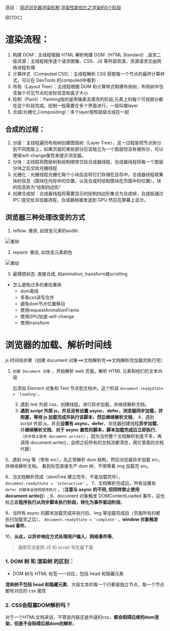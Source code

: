 选自：
[简述浏览器渲染机制](https://www.jianshu.com/p/05eb1b17b298)
[渲染性能优化之渲染的5个阶段](https://github.com/FrankKai/FrankKai.github.io/issues/195)

@[TOC]

# 渲染流程：
1. 构建 DOM：主线程根据 HTML 解析构建 DOM（HTML Standard）,请求二级资源：主线程按序逐个请求图像、CSS、JS 等外部资源，资源请求交由网络进程处理
2. 计算样式（Computed CSS）：主线程解析 CSS 获取每一个节点的最终计算样式，可以在 DevTools 的computed中看到
3. 布局（Layout Tree）：主线程根据 DOM 和计算样式构建布局树，布局树中包含每个可见节点的坐标信息和盒子大小
4. 绘制（Paint）：Painting指的是用像素去填充的阶段,元素上的每个可视部分都在这个阶段完成。绘制一般需要在多个界面进行，一般叫做layer
5. 合成(光栅化,Compositing)：多个layer按照层级合成在一起

## 合成的过程：

1. 分层：主线程遍历布局树创建图层树（Layer Tree），这一过程是把节点拆分到不同图层上，如果页面的某些部分应该独立为一个图层但没有被拆分，可以使用will-change属性来提示浏览器。
2. 分块：主线程将图层树和绘制顺序交给合成器线程，合成器线程将每一个图层分块之后交给光栅线程
3. 光栅化：光栅线程光栅化每个小块后会将它们存储在显存中。合成器线程收集块的信息（图块在内存中的位置，以及合成时绘制图块在页面中的位置），块的信息称为“绘制四边形”
4. 创建合成帧：合成器线程将需要显示的绘制四边形集合为合成帧，合成帧通过 IPC 提交给浏览器进程，合成器帧被发送到 GPU 然后在屏幕上显示。

## 浏览器三种处理改变的方式

1. reflow: 重排, 如改变元素的width.

![重排](https://user-images.githubusercontent.com/19262750/76677158-0d779880-6606-11ea-92bd-3dae24e29f3e.png)

2. repaint: 重绘, 如改变元素颜色

![重绘](https://user-images.githubusercontent.com/19262750/76677378-8bd53a00-6608-11ea-9e92-b1c1a1811714.png)

3. 最理想状态: 直接合成, 如animation, transform或scrolling

* 怎么避免过多的重绘重排
  + dom离线
  + 多条css读写合并
  + 避免dom节点位置移动
  + 使用requestAnimationFrame
  + 使用GPU加速-will-change
  + 使用transform
# 浏览器的加载、解析时间线

js 时间线步骤（创建 document 对象==>文档解析完==>文档解析完加载完执行完）

 1. `创建 Document 对象` ，开始解析 web 页面。解析 HTML 元素和他们的文本内容

     后添加 Element 对象和 Text 节点到文档中。这个阶段 `document.readyState = 'loading'。`

     2. 遇到 link 外部 css，创建线程，进行异步加载，并继续解析文档。
     3. **遇到 script 外部 js，并且没有设置 async、defer，浏览器同步加载，并阻塞，等待 js 加载完成并执行该脚本，然后继续解析文档**。
     4、遇到 script 外部 js，并且**设置有 async、defer**，浏览器创建线程**异步加载**，并**继续解析文档**。**对于 async 属性的脚本，脚本加载完成后立即执行**。 `（异步禁止使用 document.write()` ，因为当你整个文档解析到差不多，再调用 document.write()，会把之前所有的文档流都清空，用它里面的文档代替） 

 5、遇到 img 等（带有 src），先正常解析 dom 结构，然后浏览器异步加载 src，并继续解析文档。 看到标签直接生产 dom 树，不用等着 img 加载完 src。 

 6、当文档解析完成（domTree 建立完毕，不是加载完毕）， `document.readyState = 'interactive'` 。 
   7、文档解析完成后，所有设置有 `defer 的脚本会按照顺序执行` 。（**注意与 async 的不同, 但同样禁止使用 document.write()**）; 
   8、document 对象触发 DOMContentLoaded 事件，这也标志着**程序执行从同步脚本执行阶段，转化为事件驱动阶段**。

 9、当所有 async 的脚本加载完成并执行后、img 等加载完成后（页面所有的都执行加载完之后）， `document.readyState = 'complete'` ，**window 对象触发 load 事件**。

10、**从此，以异步响应方式处理用户输入、网络事件等**。

> 通用写法是把 JS 的 script 写在最下面

### 1. DOM 树 和 渲染树 的区别：

* DOM 树与 HTML 标签一一对应，包括 head 和隐藏元素

**渲染树不包括 head 和隐藏元素**，大段文本的每一个行都是独立节点，每一个节点都有对应的 css 属性

### 2. CSS会阻塞DOM解析吗？

对于一个HTML文档来说，不管是内联还是外链的css，**都会阻碍后续的dom渲染，但是不会阻碍后续dom的解析**。
